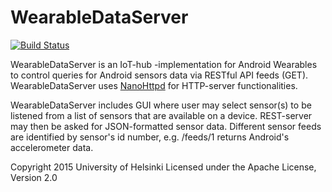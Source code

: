 # WearableDataServer
<p><a href="https://travis-ci.org/OhtuWearable/WearableDataServer"><img src="https://travis-ci.org/OhtuWearable/WearableDataServer.svg?branch=master" alt="Build Status" /></a></p>

WearableDataServer is an IoT-hub -implementation for Android Wearables to control queries for Android sensors data via RESTful API feeds (GET). WearableDataServer uses <a href="https://github.com/NanoHttpd/nanohttpd">NanoHttpd</a> for HTTP-server functionalities.

WearableDataServer includes GUI where user may select sensor(s) to be listened from a list of sensors that are available on a device. REST-server may then be asked for JSON-formatted sensor data. Different sensor feeds are identified by sensor's id number, e.g. /feeds/1 returns Android's accelerometer data.

Copyright 2015 University of Helsinki
Licensed under the Apache License, Version 2.0
